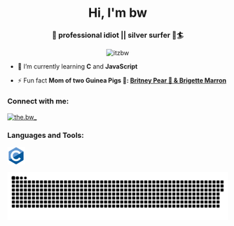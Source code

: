 <h1 align="center">Hi, I'm bw</h1>
<h3 align="center"> 🧐 professional idiot || silver surfer 🥈🏄</h3>


<p align="center"> 
<img src="https://komarev.com/ghpvc/?username=itzbw&label=Profile%20views&color=0e75b6&style=flat" alt="itzbw" /> </p>

- 🌱 I’m currently learning **C** and **JavaScript**

- ⚡ Fun fact **Mom of two Guinea Pigs 🐹: <a href="https://www.instagram.com/wheeky.bb/reels/">Britney Pear 🍐 & Brigette Marron </a>**

<h3 align="left">Connect with me:</h3>
<p align="left">
<a href="https://instagram.com/the.bw_" target="blank"><img align="center" src="https://raw.githubusercontent.com/rahuldkjain/github-profile-readme-generator/master/src/images/icons/Social/instagram.svg" alt="the.bw_" height="30" width="40" /></a>
</p>

<h3 align="left">Languages and Tools:</h3>
<p align="left"> <a href="https://www.cprogramming.com/" target="_blank" rel="noreferrer"> <img src="https://raw.githubusercontent.com/devicons/devicon/master/icons/c/c-original.svg" alt="c" width="40" height="40"/> </a> </p>



![ ](https://raw.githubusercontent.com/itzbw/itzbw/2fea03c7ed1a84ecc2a2adb6ab923aa3099cd7b5/github-user-contribution.svg)

